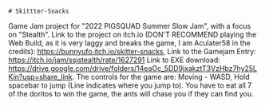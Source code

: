                                                                                                                 # Skittter-Snacks
Game Jam project for "2022 PIGSQUAD Summer Slow Jam", with a focus on "Stealth". Link to the project on itch.io (DON'T RECOMMEND playing the Web Build, as it is very laggy and breaks the game, I am Aculater58 in the credits): https://bunnyufo.itch.io/skitter-snacks, Link to the Gamejam Entry: https://itch.io/jam/ssjstealth/rate/1627291 Link to EXE download: https://drive.google.com/drive/folders/14eaOc_5DD9jxakztT3VzHbz7hy25LKin?usp=share_link. The controls for the game are: Moving - WASD, Hold spacebar to jump (Line indicates where you jump to). You have to eat all 7 of the doritos to win the game, the ants will chase you if they can find you.
